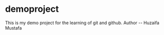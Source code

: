 # demoproject
This is my demo project for the learning of git and github.
Author --  Huzaifa Mustafa
